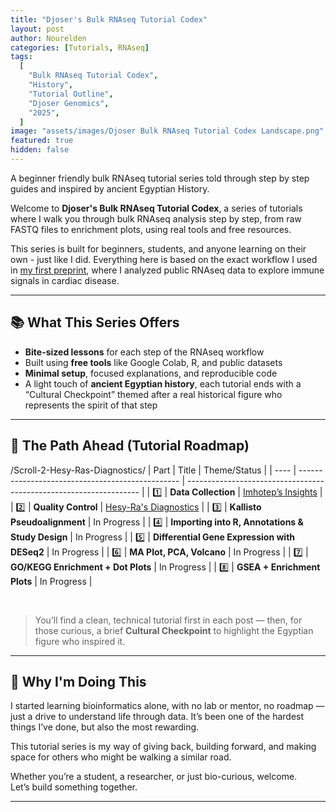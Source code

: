 ```yaml
---
title: "Djoser's Bulk RNAseq Tutorial Codex"
layout: post
author: Nourelden
categories: [Tutorials, RNAseq]
tags:
  [
    "Bulk RNAseq Tutorial Codex",
    "History",
    "Tutorial Outline",
    "Djoser Genomics",
    "2025",
  ]
image: "assets/images/Djoser Bulk RNAseq Tutorial Codex Landscape.png"
featured: true
hidden: false
---
```


A beginner friendly bulk RNAseq tutorial series told through step by step guides and inspired by ancient Egyptian History.

Welcome to **Djoser's Bulk RNAseq Tutorial Codex**, a series of tutorials where I walk you through bulk RNAseq analysis step by step, from raw FASTQ files to enrichment plots, using real tools and free resources.

This series is built for beginners, students, and anyone learning on their own - just like I did. Everything here is based on the exact workflow I used in [my first preprint](https://doi.org/10.1101/2025.05.18.654713), where I analyzed public RNAseq data to explore immune signals in cardiac disease.

---

## 📚 What This Series Offers

- **Bite-sized lessons** for each step of the RNAseq workflow
- Built using **free tools** like Google Colab, R, and public datasets
- **Minimal setup**, focused explanations, and reproducible code
- A light touch of **ancient Egyptian history**, each tutorial ends with a “Cultural Checkpoint” themed after a real historical figure who represents the spirit of that step

---

## 🧭 The Path Ahead (Tutorial Roadmap)

<!-- | Part | Title                                            | Theme                  |
| ---- | ------------------------------------------------ | ---------------------- |
| 1️⃣   | **Collecting Data & FASTQC**                     | _Imhotep’s Insight_    |
| 2️⃣   | **Kallisto Pseudoalignment**                     | _Senusret’s Precision_ |
| 3️⃣   | **Importing into R, Annotations & Study Design** | _Ptahhotep’s Order_    |
| 4️⃣   | **Differential Gene Expression with DESeq2**     | _Hatshepsut’s Resolve_ |
| 5️⃣   | **MA Plot, PCA, Volcano**                        | _Ramesses’ Reveal_     |
| 6️⃣   | **GO/KEGG Enrichment + Dot Plots**               | _Merit-Ptah’s Clarity_ |
| 7️⃣   | **GSEA + Enrichment Plots**                      | _Thutmose’s Strategy_  | -->

/Scroll-2-Hesy-Ras-Diagnostics/
| Part | Title | Theme/Status |
| ---- | ------------------------------------------------ | ------------------------------------------------------------------ |
| 1️⃣ | **Data Collection** | [Imhotep’s Insights]({{site_baseurl}}/Scroll-1-Imhoteps-Insights/) |
| 2️⃣ | **Quality Control** | [Hesy-Ra's Diagnostics]({{site_baseurl}}/Scroll-2-Hesy-Ras-Diagnostics/) |
| 3️⃣ | **Kallisto Pseudoalignment** | In Progress |
| 4️⃣ | **Importing into R, Annotations & Study Design** | In Progress |
| 5️⃣ | **Differential Gene Expression with DESeq2** | In Progress |
| 6️⃣ | **MA Plot, PCA, Volcano** | In Progress |
| 7️⃣ | **GO/KEGG Enrichment + Dot Plots** | In Progress |
| 8️⃣ | **GSEA + Enrichment Plots** | In Progress |

<br />

> You’ll find a clean, technical tutorial first in each post — then, for those curious, a brief **Cultural Checkpoint** to highlight the Egyptian figure who inspired it.

---

## 💬 Why I'm Doing This

I started learning bioinformatics alone, with no lab or mentor, no roadmap — just a drive to understand life through data. It’s been one of the hardest things I’ve done, but also the most rewarding.

This tutorial series is my way of giving back, building forward, and making space for others who might be walking a similar road.

Whether you’re a student, a researcher, or just bio-curious, welcome.  
Let’s build something together.

---

<style>
table, th, td {
    border: 1px solid black;
    border-collapse: collapse;
    padding: 10px;
    text-align: center;
}
</style>
